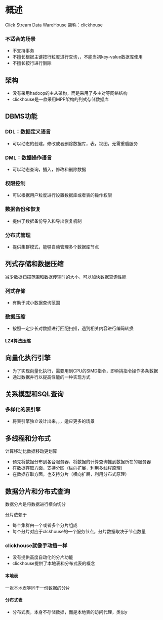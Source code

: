 # 概述

Click Stream Data  WareHouse 简称：clickhouse

### 不适合的场景

* 不支持事务
* 不擅长根据主键按行粒度进行查询，，不能当初key-value数据库使用
* 不擅长按行进行删除

## 架构

* 没有采用hadoop的主从架构，而是采用了多主对等网络结构
* clickhouse是一款采用MPP架构的列式存储数据库

## DBMS功能

### DDL：数据定义语言

* 可以动态的创建，修改或者删除数据库，表，视图，无需重启服务

### DML：数据操作语言

* 可以动态查询，插入，修改和删除数据

### 权限控制

* 可以根据用户粒度进行设置数据库或者表的操作权限

### 数据备份和恢复

* 提供了数据备份导入和导出恢复机制

### 分布式管理

* 提供集群模式，能够自动管理多个数据库节点

## 列式存储和数据压缩

减少数据扫描范围和数据传输时的大小，可以加快数据查询性能

### 列式存储

* 有助于减小数据查询范围

### 数据压缩

* 按照一定步长对数据进行匹配扫描，遇到相关内容进行编码转换

#### LZ4算法压缩

## 向量化执行引擎

* 为了实现向量化执行，需要用到CPU的SIMD指令，即单挑指令操作多条数据
* 通过数据并行以提高性能的一种实现方式

## 关系模型和SQL查询

### 多样化的表引擎

* 将表引擎独立设计出来，，，适应更多的场景

## 多线程和分布式

计算移动比数据移动更划算

* 预先将数据分布到各台服务器，将数据的计算查询推到数据所在的服务器
* 在数据存取方面，支持分区（纵向扩展，利用多线程原理）
* 在数据存取方面。也支持分片（横向扩展，利用分布式原理）

## 数据分片和分布式查询

数据分片是将数据进行横向切分

分片依赖于

* 每个集群由一个或者多个分片组成
* 每个分片对应于clckhouse的一个服务节点，分片数据取决于节点数量

### clickhouse就像手动挡一样

* 没有提供高度自动化的分片功能
* clickhouse提供了本地表和分布式表的概念

#### 本地表

一张本地表等同于一份数据的分片

#### 分布式表

* 分布式表，本身不存储数据，而是本地表的访问代理，类似y
